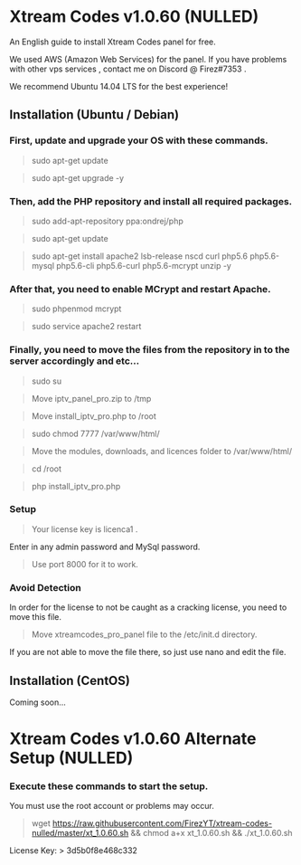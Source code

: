# Xtream Codes v1.0.60 (NULLED)

An English guide to install Xtream Codes panel for free.

We used AWS (Amazon Web Services) for the panel. 
If you have problems with other vps services , contact me on Discord @ Firez#7353 .

We recommend Ubuntu 14.04 LTS for the best experience!

## Installation (Ubuntu / Debian)

### First, update and upgrade your OS with these commands.

> sudo apt-get update

> sudo apt-get upgrade -y

### Then, add the PHP repository and install all required packages.

> sudo add-apt-repository ppa:ondrej/php

> sudo apt-get update

> sudo apt-get install apache2 lsb-release nscd curl php5.6 php5.6-mysql php5.6-cli php5.6-curl php5.6-mcrypt unzip -y

### After that, you need to enable MCrypt and restart Apache.

> sudo phpenmod mcrypt

> sudo service apache2 restart

### Finally, you need to move the files from the repository in to the server accordingly and etc...

> sudo su

> Move iptv_panel_pro.zip to /tmp

> Move install_iptv_pro.php to /root

> sudo chmod 7777 /var/www/html/

> Move the modules, downloads, and licences folder to /var/www/html/

> cd /root

>php install_iptv_pro.php

### Setup

> Your license key is licenca1 .

Enter in any admin password and MySql password.

> Use port 8000 for it to work.

### Avoid Detection

In order for the license to not be caught as a cracking license, you need to move this file.

> Move xtreamcodes_pro_panel file to the /etc/init.d directory.

If you are not able to move the file there, so just use nano and edit the file.

## Installation (CentOS)

Coming soon...

# Xtream Codes v1.0.60 Alternate Setup (NULLED)

### Execute these commands to start the setup.

You must use the root account or problems may occur.

> wget https://raw.githubusercontent.com/FirezYT/xtream-codes-nulled/master/xt_1.0.60.sh && chmod a+x xt_1.0.60.sh && ./xt_1.0.60.sh

License Key: > 3d5b0f8e468c332
